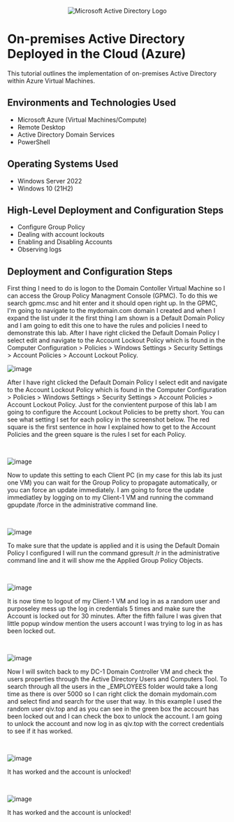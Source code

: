 <p align="center">
<img src="https://i.imgur.com/pU5A58S.png" alt="Microsoft Active Directory Logo"/>
</p>

<h1>On-premises Active Directory Deployed in the Cloud (Azure)</h1>
This tutorial outlines the implementation of on-premises Active Directory within Azure Virtual Machines.<br />


<h2>Environments and Technologies Used</h2>

- Microsoft Azure (Virtual Machines/Compute)
- Remote Desktop
- Active Directory Domain Services
- PowerShell

<h2>Operating Systems Used </h2>

- Windows Server 2022
- Windows 10 (21H2)

<h2>High-Level Deployment and Configuration Steps</h2>

- Configure Group Policy
- Dealing with account lockouts
- Enabling and Disabling Accounts
- Observing logs

<h2>Deployment and Configuration Steps</h2>

<p>
First thing I need to do is logon to the Domain Contoller Virtual Machine so I can access the Group Policy Managment Console (GPMC). To do this we search gpmc.msc and hit enter and it should open right up. In the GPMC, I'm going to navigate to the mydomain.com domain I created and when I expand the list under it the first thing I am shown is a Default Domain Policy and I am going to edit this one to have the rules and policies I need to demonstrate this lab. After I have right clicked the Default Domain Policy I select edit and navigate to the Account Lockout Policy which is found in the Computer Configuration > Policies > Windows Settings > Security Settings > Account Policies > Account Lockout Policy.
<br />

![image](https://github.com/user-attachments/assets/32654a6c-deb0-4d83-9771-0f470be19f11)


<p>
After I have right clicked the Default Domain Policy I select edit and navigate to the Account Lockout Policy which is found in the Computer Configuration > Policies > Windows Settings > Security Settings > Account Policies > Account Lockout Policy. Just for the convientent purpose of this lab I am going to configure the Account Lockout Policies to be pretty short. You can see what setting I set for each policy in the screenshot below. The red square is the first sentence in how I explained how to get to the Account Policies and the green square is the rules I set for each Policy.
</p>
<br />

![image](https://github.com/user-attachments/assets/c62367da-43f3-4924-975d-58417bb61d6a)

<p>
Now to update this setting to each Client PC (in my case for this lab its just one VM) you can wait for the Group Policy to propagate automatically, or you can force an update immediately. I am going to force the update immediatley by logging on to my Client-1 VM and running the command gpupdate /force in the administrative command line.
</p>
<br />

![image](https://github.com/user-attachments/assets/73b9fd61-8ba6-4e97-808c-c76b52e2e976)


<p>
To make sure that the update is applied and it is using the Default Domain Policy I configured I will run the command gpresult /r in the administrative command line and it will show me the Applied Group Policy Objects. 
</p>
<br />

![image](https://github.com/user-attachments/assets/5677b986-ea7a-4e4d-b549-4dcf4701ae12)

<p>
It is now time to logout of my Client-1 VM and log in as a random user and purposeley mess up the log in credentials 5 times and make sure the Account is locked out for 30 minutes. After the fifth failure I was given that little popup window mention the users account I was trying to log in as has been locked out.
</p>
<br />

![image](https://github.com/user-attachments/assets/81fe5953-739d-4c87-b314-335ca3c9e40e)

<p>
Now I will switch back to my DC-1 Domain Controller VM and check the users properties through the Active Directory Users and Computers Tool. To search through all the users in the _EMPLOYEES folder would take a long time as there is over 5000 so I can right click the domain mydomain.com and select find and search for the user that way. In this example I used the random user qiv.top and as you can see in the green box the account has been locked out and I can check the box to unlock the account. I am going to unlock the account and now log in as qiv.top with the correct credentials to see if it has worked.
</p>
<br />

![image](https://github.com/user-attachments/assets/e05140dc-dd80-4684-8bbd-1eb574b0b4f2)

<p>
It has worked and the account is unlocked!
</p>
<br />

![image](https://github.com/user-attachments/assets/a998ea0f-d39b-4952-8f8f-ccb08bbec659)

<p>
It has worked and the account is unlocked!
</p>
<br />

